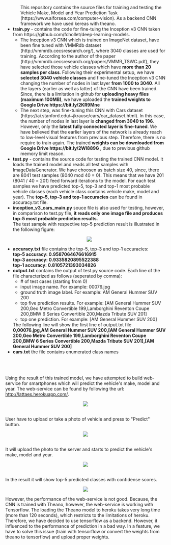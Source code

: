 <ul>
  <ul>
    This repository contains the source files for training and testing the Vehicle Make, Model and Year Prediction Task (https://www.aiforsea.com/computer-vision). As a backend CNN framework we have used kereas with theano.
  </ul>
  <li>
    <b>train.py</b> - contains the code for fine-tuing the Inception v3 CNN taken from https://github.com/fchollet/deep-learning-models. 
      <ul>
        <li>
          The Inception v3 CNN which is trained on ImageNet dataset, have been fine tuned with VMMRdb dataset (http://vmmrdb.cecsresearch.org/), where 3040 classes are used for training. 
          According to the author of the paper (http://vmmrdb.cecsresearch.org/papers/VMMR_TSWC.pdf), they have selected those vehicle classes which have <b>more than 20 samples per class</b>.
          Following their experimental setup, we have <b>selected 3040 vehicle classes</b> and fine-tuned the Inception v3 CNN changing the number of nodes in last layer <b>from 1000 to 3040</b>.
          All the layers (earlier as well as latter) of the CNN have been trained. Since, there is a limitation in github for <b>uploading heavy files (maximum 100MB)</b>, we have uploaded the <b>trained weights to Google Drive https://bit.ly/2KR9Mne </b>
        </li>
        <li>
          The next step, was fine-tuning this CNN with Cars dataset (https://ai.stanford.edu/~jkrause/cars/car_dataset.html). In this case, the number of nodes in last layer is <b>changed from 3040 to 196</b>.
          However, only the <b>latest fully connected layer is fine-tuned</b>. We have believed that the earlier layers of the network is already reach to low-level visual features from previous step. Therefore, there is no require to train again. 
          The trained <b>weights can be downloaded from Google Drive https://bit.ly/2WI889G </b>, due to previous github memory limit reason. 
        </li>
      </ul>
  </li>
  <li>
    <b>test.py</b> - contains the source code for testing the trained CNN model. It loads the trained model and reads all test samples with ImageDataGenerator. We have choosen as batch size 40, since, there are 8041 test samples  (8040 mod 40 = 0). This means that we have 201 (8041 / 40 = 201) feed forward iterations to the model. 
    For each test samples we have predicted top-5, top-3 and top-1 most probable vehicle classes (each vehicle class contains vehicle make, model and year). The <b>top-5, top-3 and top-1 accuracies</b> can be found in accuracy.txt file. 
  </li>
  <li>
    <b>inception_v3_cars_main.py</b> souce file is also used for testing, however, in comparison to test.py file, <b>it reads only one image file and produces top-5 most probable prediction results.</b> 
    <br/>
    The test sample with respective top-5 prediction result is illustrated in the following figure: 
    <p align="center"><img src="https://github.com/mkairanbay/grab/blob/master/top5.png" /></p>
  </li>
  <li>
    <b>accuracy.txt</b> file contains the top-5, top-3 and top-1 accuracies:<br/>
    <b>top-5 accuracy: 0.9587064676616915</b><br/>
    <b>top-3 accuracy: 0.9335820895522388</b><br/>
    <b>top-1 accuracy: 0.8105721393034826</b><br/>
  </li>
  <li>
    <b>output.txt</b> contains the output of test.py source code. Each line of the file characterized as follows (seperated by comma):
    <br/>
    <ul>
      <li>
        # of test cases (starting from 0)
      </li>
      <li>
        input image name. For example: 00076.jpg
      </li>
      <li>
        ground truth image label. For example: AM General Hummer SUV 200
      </li>
      <li>
        top five prediction results. For example: [AM General Hummer SUV 200,Geo Metro Convertible 199,Lamborghini Reventon Coupe 200,BMW 6 Series Convertible 200,Mazda Tribute SUV 201]
      </li>
      <li>
        top one prediction. For example: [AM General Hummer SUV 200]
      </li>
    </ul>
    The following line will show the first line of output.txt file<br/>
    <b>0,00076.jpg,AM General Hummer SUV 200,[AM General Hummer SUV 200,Geo Metro Convertible 199,Lamborghini Reventon Coupe 200,BMW 6 Series Convertible 200,Mazda Tribute SUV 201],[AM General Hummer SUV 200]</b><br>
   </li>
   <li>
      <b>cars.txt</b> the file contains enumerated class names
  </li>
</ul>

<br><br><br>
Using the result of this trained model, we have attempted to build web-service for smartphones which will predict the vehicle's make, model and year. 
The web-service can be found by following the url: http://lattaes.herokuapp.com/. <br>
<p align="center"><img src="https://github.com/mkairanbay/grab/blob/master/cars_main_page.PNG" /></p>
<br/>
User have to upload or take a photo of vehicle and press to "Predict" button. <br/>
<p align="center"><img src="https://github.com/mkairanbay/grab/blob/master/cars_second_page.PNG" /></p> <br>
It will upload the photo to the server and starts to predict the vehicle's make, model and year.  <br/>
<p align="center"><img src="https://github.com/mkairanbay/grab/blob/master/cars_loading_page.PNG" /> </p> <br/>
In the result it will show top-5 predicted classes with confidense scores. 
<br/>
<p align="center"><img src="https://github.com/mkairanbay/grab/blob/master/cars_result_page.PNG" /></p>
However, the performance of the web-service is not good. Because, the CNN is trained with Theano, however, the web-service is working with Tensorflow. The loading the Theano model to heroku takes very long time (more than 120 seconds), which restricts to the limitations of heroku. Therefore, we have decided to use tensorflow as a backend. However, it influenced to the performance of prediction in a bad way. In a feature, we have to solve this issue (train with tensorflow or convert the weights from theano to tensorflow) and upload proper weights.  
